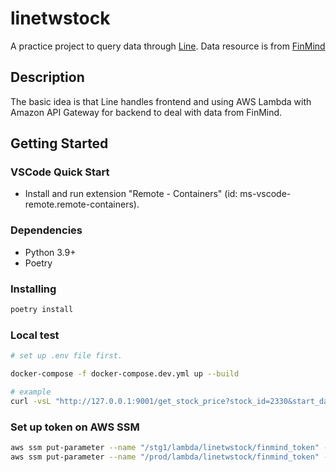 # linetwstock

A practice project to query data through [Line](https://line.me/). Data resource is from [FinMind](https://github.com/FinMind/FinMind)

## Description

The basic idea is that Line handles frontend and using AWS Lambda with Amazon API Gateway for backend to deal with data from FinMind.

## Getting Started

### VSCode Quick Start

- Install and run extension "Remote - Containers" (id: ms-vscode-remote.remote-containers).

### Dependencies

- Python 3.9+
- Poetry

### Installing

```bash
poetry install
```

### Local test

```bash
# set up .env file first.

docker-compose -f docker-compose.dev.yml up --build

# example
curl -vsL "http://127.0.0.1:9001/get_stock_price?stock_id=2330&start_date=2021-12-01"
```

### Set up token on AWS SSM

```bash
aws ssm put-parameter --name "/stg1/lambda/linetwstock/finmind_token" --value 'secret' --type "SecureString"
aws ssm put-parameter --name "/prod/lambda/linetwstock/finmind_token" --value 'secret' --type "SecureString"
```
